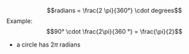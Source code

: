 $$radians = \frac{2 \pi}{360°} \cdot degrees$$
Example: $$90° \cdot \frac{2\pi}{360 °} = \frac{\pi}{2}$$ 
- a circle has $2 \pi$ radians 